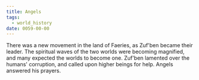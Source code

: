 ```yaml
---
title: Angels
tags:
  - world_history
date: 0059-00-00
---
```

There was a new movement in the land of Faeries, as Zuf'ben became their leader. The spiritual waves of the two worlds were becoming magnified, and many expected the worlds to become one. Zuf'ben lamented over the humans' corruption, and called upon higher beings for help. Angels answered his prayers.